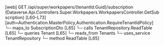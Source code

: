 [web] GET /api/super/workpapers/{tenantId:Guid}/subscription  (Dataverse.Api.Controllers.Super.Workpapers.WorkpapersController.GetSubscription)  [L60–L73] [auth=Authentication.MasterPolicy,Authentication.RequireTenantIdPolicy]
  └─ maps_to SubscriptionDto [L65]
  └─ calls TenantRepository.ReadTable [L65]
  └─ queries Tenant [L65]
    └─ reads_from Tenants
  └─ uses_service TenantRepository
    └─ method ReadTable [L65]

